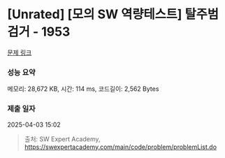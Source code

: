 # [Unrated] [모의 SW 역량테스트] 탈주범 검거 - 1953 

[문제 링크](https://swexpertacademy.com/main/code/problem/problemDetail.do?contestProbId=AV5PpLlKAQ4DFAUq) 

### 성능 요약

메모리: 28,672 KB, 시간: 114 ms, 코드길이: 2,562 Bytes

### 제출 일자

2025-04-03 15:02



> 출처: SW Expert Academy, https://swexpertacademy.com/main/code/problem/problemList.do